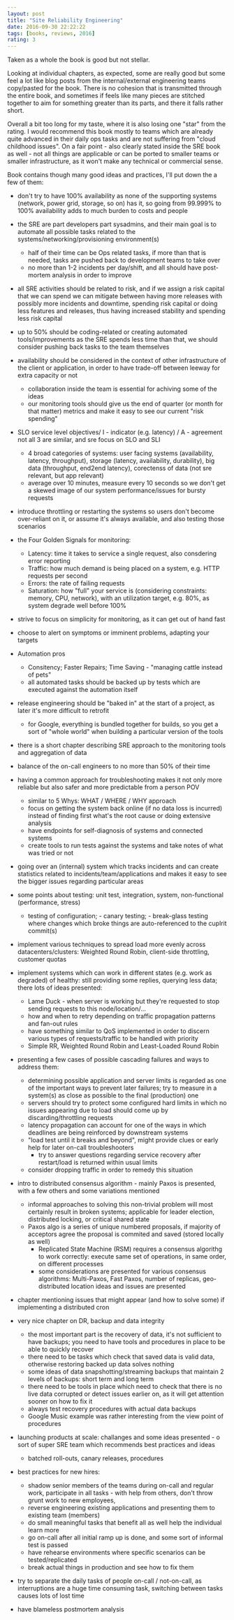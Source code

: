 ```yaml
---
layout: post
title: "Site Reliability Engineering"
date: 2016-09-30 22:22:22
tags: [books, reviews, 2016]
rating: 3
---
```


Taken as a whole the book is good but not stellar.

Looking at individual chapters, as expected, some are really good but some feel a lot like blog posts from the internal/external engineering teams copy/pasted for the book.
There is no cohesion that is transmitted through the entire book, and sometimes if feels like many pieces are stitched together to aim for something greater than its parts, and there it falls rather short.

Overall a bit too long for my taste, where it is also losing one "star" from the rating. I would recommend this book mostly to teams which are already quite advanced in their daily ops tasks and are not suffering from "cloud childhood issues". On a fair point - also clearly stated inside the SRE book as well - not all things are applicable or can be ported to smaller teams or smaller infrastructure, as it won't make any technical or commercial sense.

Book contains though many good ideas and practices, I'll put down the a few of them:

- don't try to have 100% availability as none of the supporting systems (network, power grid, storage, so on) has it, so going from 99.999% to 100% availability adds to much burden to costs and people

- the SRE are part developers part sysadmins, and their main goal is to automate all possible tasks related to the systems/networking/provisioning environment(s)
    - half of their time can be Ops related tasks, if more than that is needed, tasks are pushed back to development teams to take over
    - no more than 1-2 incidents per day/shift, and all should have post-mortem analysis in order to improve
- all SRE activities should be related to risk, and if we assign a risk capital that we can spend we can mitigate between having more releases with possibly
 more incidents and downtime, spending risk capital or doing less features and releases, thus having increased stability and spending less risk capital
- up to 50% should be coding-related or creating automated tools/improvements as the SRE spends less time than that, we should consider pushing back tasks to the team themselves
- availability should be considered in the context of other infrastructure of the client or application, in order to have trade-off between leeway for extra capacity or not
    - collaboration inside the team is essential for achiving some of the ideas
    - our monitoring tools should give us the end of quarter (or month for that matter) metrics and make it easy to see our current "risk spending"
- SLO service level objectives/ I - indicator (e.g. latency) / A - agreement not all 3 are similar, and sre focus on SLO and SLI
    - 4 broad categories of systems: user facing systems (availability, latency, throughput), storage (latency, availability, durability), big data (throughput, end2end latency), corectenss of data (not sre relevant, but app relevant)
    - average over 10 minutes, measure every 10 seconds so we don't get a skewed image of our system performance/issues for bursty requests
- introduce throttling or restarting the systems so users don't become over-reliant on it, or assume it's always available, and also testing those scenarios
- the Four Golden Signals for monitoring:
    - Latency: time it takes to service a single request, also consdering error reporting
    - Traffic: how much demand is being placed on a system, e.g. HTTP requests per second
    - Errors: the rate of failing requests
    - Saturation: how "full" your service is (considering constraints: memory, CPU, network), with an utilization target, e.g. 80%, as system degrade well before 100%
- strive to focus on simplicity for monitoring, as it can get out of hand fast
- choose to alert on symptoms or imminent problems, adapting your targets
- Automation pros
    - Consitency; Faster Repairs; Time Saving - "managing cattle instead of pets"
    - all automated tasks should be backed up by tests which are executed against the automation itself
- release engineering should be "baked in" at the start of a project, as later it's more difficult to retrofit
    - for Google, everything is bundled together for builds, so you get a sort of "whole world" when building a particular version of the tools
- there is a short chapter describing SRE approach to the monitoring tools and aggregation of data
- balance of the on-call engineers to no more than 50% of their time
- having a common approach for troubleshooting makes it not only more reliable but also safer and more predictable from a person POV
    - similar to 5 Whys: WHAT / WHERE / WHY approach
    - focus on getting the system back online (if no data loss is incurred) instead of finding first what's the root cause or doing extensive analysis
    - have endpoints for self-diagnosis of systems and connected systems
    - create tools to run tests against the systems and take notes of what was tried or not
- going over an (internal) system which tracks incidents and can create statistics related to incidents/team/applications and makes it easy to see the bigger issues regarding particular areas
- some points about testing: unit test, integration, system, non-functional (performance, stress)
    - testing of configuration; - canary testing; - break-glass testing where changes which broke things are auto-referenced to the cuplrit commit(s)
- implement various techniques to spread load more evenly across datacenters/clusters: Weighted Round Robin, client-side throttling, customer quotas
- implement systems which can work in different states (e.g. work as degraded) of healthy: still providing some replies, querying less data; there lots of ideas presented:
    - Lame Duck - when server is working but they're requested to stop sending requests to this node/location/...
    - how and when to retry depending on traffic propagation patterns and fan-out rules
    - have something similar to QoS implemented in order to discern various types of requests/traffic to be handled with priority
    - Simple RR, Weighted Round Robin and Least-Loaded Round Robin
- presenting a few cases of possible cascading failures and ways to address them:
    - determining possible application and server limits is regarded as one of the important ways to prevent later failures; try to measure in a system(s) as close as possible to the final (production) one
    - servers should try to protect some configured hard limits in which no issues appearing due to load should come up by discarding/throttling requests
    - latency propagation can account for one of the ways in which deadlines are being reinforced by downstream systems
    - "load test until it breaks and beyond", might provide clues or early help for later on-call troubleshooters
        - try to answer questions regarding service recovery after restart/load is returned within usual limits
    - consider dropping traffic in order to remedy this situation
- intro to distributed consensus algorithm - mainly Paxos is presented, with a few others and some variations mentioned
    - informal approaches to solving this non-trivial problem will most certainly result in broken systems; applicable for leader election, distributed locking, or critical shared state
    - Paxos algo is a series of unique numbered proposals, if majority of acceptors agree the proposal is commited and saved (stored locally as well)
        - Replicated State Machine (RSM) requires a consensus algorithg to work correctly: execute same set of operations, in same order, on different processes
        - some considerations are presented for various consensus algorithms: Multi-Paxos, Fast Paxos, number of replicas, geo-distributed location ideas and issues are presented
- chapter mentioning issues that might appear (and how to solve some) if implementing a distributed cron
- very nice chapter on DR, backup and data integrity
    - the most important part is the recovery of data, it's not sufficient to have backups; you need to have tools and procedures in place to be able to quickly recover
    - there need to be tasks which check that saved data is valid data, otherwise restoring backed up data solves nothing
    - some ideas of data snapshotting/streaming backups that maintain 2 levels of backups: short term and long term
    - there need to be tools in place which need to check that there is no live data corrupted or detect issues earlier on, as it will get attention sooner on how to fix it
    - always test recovery procedures with actual data backups
    - Google Music example was rather interesting from the view point of procedures
- launching products at scale: challanges and some ideas presented - o sort of super SRE team which recommends best practices and ideas
    - batched roll-outs, canary releases, procedures
- best practices for new hires:
    - shadow senior members of the teams during on-call and regular work, participate in all tasks - with help from others, don't throw grunt work to new employees,
    - reverse engineering existing applications and presenting them to existing team (members)
    - do small meaningful tasks that benefit all as well help the individual learn more
    - go on-call after all initial ramp up is done, and some sort of informal test is passed
    - have rehearse environments where specific scenarios can be tested/replicated
    - break actual things in production and see how to fix them
- try to separate the daily tasks of people on-call / not-on-call, as interruptions are a huge time consuming task, switching between tasks causes lots of lost time
- have blameless postmortem analysis

